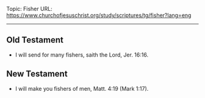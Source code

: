 Topic: Fisher
URL: https://www.churchofjesuschrist.org/study/scriptures/tg/fisher?lang=eng

---

## Old Testament

- I will send for many fishers, saith the Lord, Jer. 16:16.

## New Testament

- I will make you fishers of men, Matt. 4:19 (Mark 1:17).


